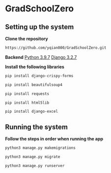 # GradSchoolZero

## Setting up the system
**Clone the repository**
```bash
https://github.com/yqian000/GradSchoolZero.git
```

**Backend**
[Python 3.9.7](https://www.python.org/downloads/)
[Django 3.2.7](https://docs.djangoproject.com/en/3.2/topics/install/#install-the-django-code)

**Install the following libraries**

```bash
pip install django-crispy-forms
```

```bash
pip install beautifulsoup4 
```

```bash
pip install requests
```

```bash
pip install html5lib
```

```bash
pip install django-excel
```

## Running the system
**Follow the steps in order when running the app**
```bash
python3 manage.py makemigrations
```

```bash
python3 manage.py migrate 
```

```bash
python3 manage.py runserver
```
